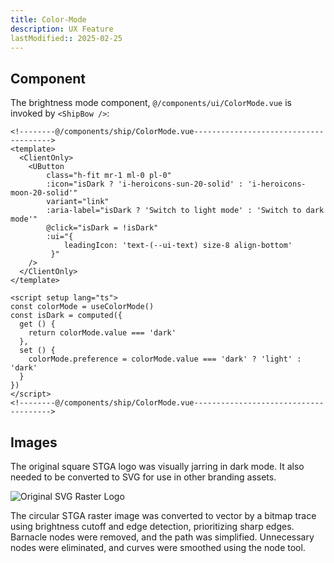 ```yaml
---
title: Color-Mode
description: UX Feature
lastModified:: 2025-02-25
---
```


## Component

The brightness mode component, `@/components/ui/ColorMode.vue` is invoked by `<ShipBow />`:

```vue
<!--------@/components/ship/ColorMode.vue-------------------------------------->
<template>
  <ClientOnly>
    <UButton
        class="h-fit mr-1 ml-0 pl-0"
        :icon="isDark ? 'i-heroicons-sun-20-solid' : 'i-heroicons-moon-20-solid'"
        variant="link"
        :aria-label="isDark ? 'Switch to light mode' : 'Switch to dark mode'"
        @click="isDark = !isDark"
        :ui="{
            leadingIcon: 'text-(--ui-text) size-8 align-bottom'
         }"
    />
  </ClientOnly>
</template>

<script setup lang="ts">
const colorMode = useColorMode()
const isDark = computed({
  get () {
    return colorMode.value === 'dark'
  },
  set () {
    colorMode.preference = colorMode.value === 'dark' ? 'light' : 'dark'
  }
})
</script>
<!--------@/components/ship/ColorMode.vue-------------------------------------->

```

## Images

The original square STGA logo was visually jarring in dark mode.  It also needed to be converted to SVG for use in other branding assets.  

![Original SVG Raster Logo](https://refactor.savethegroveagain.com/images/content/stga-logo.png)

The circular STGA raster image was converted to vector by a bitmap trace using brightness cutoff and edge detection, prioritizing sharp edges. Barnacle nodes were removed, and the path was simplified. Unnecessary nodes were eliminated, and curves were smoothed using the node tool.